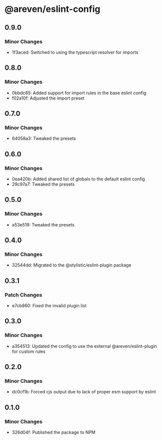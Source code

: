 # @areven/eslint-config

## 0.9.0

### Minor Changes

- 1f3aced: Switched to using the typescript resolver for imports

## 0.8.0

### Minor Changes

- 0bbdc85: Added support for import rules in the base eslint config
- f02a10f: Adjusted the import preset

## 0.7.0

### Minor Changes

- 64058a3: Tweaked the presets

## 0.6.0

### Minor Changes

- 0ea420b: Added shared list of globals to the default eslint config
- 29c97a7: Tweaked the presets

## 0.5.0

### Minor Changes

- a53e519: Tweaked the presets

## 0.4.0

### Minor Changes

- 32544dd: Migrated to the @stylistic/eslint-plugin package

## 0.3.1

### Patch Changes

- e7cb860: Fixed the invalid plugin list

## 0.3.0

### Minor Changes

- a354513: Updated the config to use the external @areven/eslint-plugin for custom rules

## 0.2.0

### Minor Changes

- dc0cf1b: Forced cjs output due to lack of proper esm support by eslint

## 0.1.0

### Minor Changes

- 326d04f: Published the package to NPM
